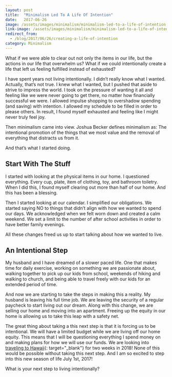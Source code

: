 ```yaml
---
layout: post
title:  "Minimalism Led To A Life Of Intention"
date:   2017-06-26
image: /assets/images/minimalism/minimalism-led-to-a-life-of-intention.png
link-image: /assets/images/minimalism/minimalism-led-to-a-life-of-intention-link.png
redirect_from:
  - /blog/2017/06/26/creating-a-life-of-intention
category: Minimalism
---
```


What if we were able to clear out not only the items in our life, but the actions in our life that overwhelm us? What if we could intentionally create a life that left us feeling fulfilled instead of exhausted?

I have spent years not living intentionally. I didn’t really know what I wanted. Actually, that’s not true. I knew what I wanted, but I pushed that aside to strive to impress the world. I took on the pressure of wanting it all and feeling like we were never going to get there, no matter how financially successful we were. I allowed impulse shopping to overshadow spending (and saving) with intention. I allowed my schedule to be filled in order to please others. In result, I found myself exhausted and feeling like I might never truly feel joy.

Then minimalism came into view. Joshua Becker defines minimalism as: The intentional promotion of the things that we most value and the removal of everything that distracts us from it.

And that’s what I started doing.

## Start With The Stuff

I started with looking at the physical items in our home. I questioned everything. Every cup, plate, item of clothing, toy, and bathroom toiletry. When I did this, I found myself clearing out more than half of our home. And this has been a blessing.

Then I started looking at our calendar. I simplified our obligations. We started saying NO to things that didn’t align with how we wanted to spend our days. We acknowledged when we felt worn down and created a calm weekend. We set a limit to the number of after school activities in order to have better family evenings.

All these changes freed us up to start talking about how we wanted to live.

## An Intentional Step

My husband and I have dreamed of a slower paced life. One that makes time for daily exercise, working on something we are passionate about, walking together to pick up our kids from school, weekends of hiking and walking to church, and being able to travel freely with our kids for an extended period of time.

And now we are starting to take the steps in making this a reality. My husband is leaving his full time job. We are leaving the security of a regular paycheck to start living out our dream. Along with this change, we are selling our home and moving into an apartment. Freeing up the equity in our home is allowing us to take this leap with a safety net.

The great thing about taking a this next step is that it is forcing us to be intentional. We will have a limited budget while we are living off our home equity. This means that I will be questioning everything I spend money on and making plans for how we will use our funds. We are looking into [traveling to Hawaii](https://www.keepthrifty.com/aloha-minimalism/){: target="_blank"} for two weeks in 2018! None of this would be possible without taking this next step. And I am so excited to step into this new season of life July 1st, 2017!

<p class="call-to-action">What is your next step to living intentionally?</p>
